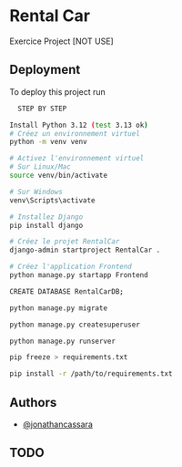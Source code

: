 # Rental Car

Exercice Project [NOT USE]



## Deployment

To deploy this project run

```bash
  STEP BY STEP

Install Python 3.12 (test 3.13 ok)
# Créez un environnement virtuel
python -m venv venv

# Activez l'environnement virtuel
# Sur Linux/Mac
source venv/bin/activate

# Sur Windows
venv\Scripts\activate

# Installez Django
pip install django

# Créez le projet RentalCar
django-admin startproject RentalCar .

# Créez l'application Frontend
python manage.py startapp Frontend

CREATE DATABASE RentalCarDB;

python manage.py migrate

python manage.py createsuperuser

python manage.py runserver

pip freeze > requirements.txt

pip install -r /path/to/requirements.txt
```

## Authors

- [@jonathancassara](https://www.github.com/jonathancassara)

## TODO






